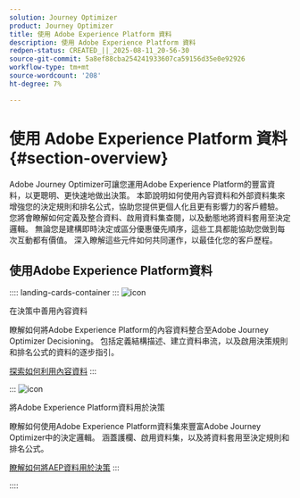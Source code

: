 ```yaml
---
solution: Journey Optimizer
product: Journey Optimizer
title: 使用 Adobe Experience Platform 資料
description: 使用 Adobe Experience Platform 資料
redpen-status: CREATED_||_2025-08-11_20-56-30
source-git-commit: 5a8ef88cba254241933607ca59156d35e0e92926
workflow-type: tm+mt
source-wordcount: '208'
ht-degree: 7%

---
```



# 使用 Adobe Experience Platform 資料{#section-overview}

Adobe Journey Optimizer可讓您運用Adobe Experience Platform的豐富資料，以更聰明、更快速地做出決策。 本節說明如何使用內容資料和外部資料集來增強您的決定規則和排名公式，協助您提供更個人化且更有影響力的客戶體驗。 您將會瞭解如何定義及整合資料、啟用資料集查閱，以及動態地將資料套用至決定邏輯。 無論您是建構即時決定或區分優惠優先順序，這些工具都能協助您做到每次互動都有價值。 深入瞭解這些元件如何共同運作，以最佳化您的客戶歷程。

## 使用Adobe Experience Platform資料

:::: landing-cards-container
:::
![icon](https://cdn.experienceleague.adobe.com/icons/puzzle-piece.svg)

在決策中善用內容資料

瞭解如何將Adobe Experience Platform的內容資料整合至Adobe Journey Optimizer Decisioning。 包括定義結構描述、建立資料串流，以及啟用決策規則和排名公式的資料的逐步指引。

[探索如何利用內容資料](../using/experience-decisioning/context-data.md)
:::

:::
![icon](https://cdn.experienceleague.adobe.com/icons/gear.svg)

將Adobe Experience Platform資料用於決策

瞭解如何使用Adobe Experience Platform資料集來豐富Adobe Journey Optimizer中的決定邏輯。 涵蓋護欄、啟用資料集，以及將資料套用至決定規則和排名公式。

[瞭解如何將AEP資料用於決策](../using/experience-decisioning/aep-data-exd.md)
:::

::::
